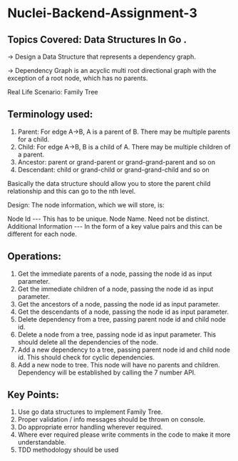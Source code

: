 # Nuclei-Backend-Assignment-3
## Topics Covered: Data Structures In Go .
 
-> Design a Data Structure that represents a dependency graph.

-> Dependency Graph is an acyclic multi root directional graph with the exception of a root node, which has no parents.
 
Real Life Scenario:
Family Tree

## Terminology used:
1. Parent: For edge A->B, A is a parent of B. There may be multiple parents for a child.
2. Child: For edge A->B, B is a child of A. There may be multiple children of a parent.
3. Ancestor: parent or grand-parent or grand-grand-parent and so on
4. Descendant: child or grand-child or grand-grand-child and so on

Basically the data structure should allow you to store the parent child relationship and this can go to the nth level.
 
Design:
The node information, which we will store, is:

Node Id --- This has to be unique.
Node Name. Need not be distinct.
Additional Information --- In the form of a key value pairs and this can be different for each node.
 
## Operations:
1. Get the immediate parents of a node, passing the node id as input parameter.
2. Get the immediate children of a node, passing the node id as input parameter.
3. Get the ancestors of a node, passing the node id as input parameter.
4. Get the descendants of a node, passing the node id as input parameter.
5. Delete dependency from a tree, passing parent node id and child node id.
6. Delete a node from a tree, passing node id as input parameter. This should delete all the dependencies of the node.
7. Add a new dependency to a tree, passing parent node id and child node id. This should check for cyclic   dependencies.
8. Add a new node to tree. This node will have no parents and children. Dependency will be established by calling the 7 number API.
 
## Key Points:
1. Use go data structures to implement Family Tree.
2. Proper validation / info messages should be thrown on console.
3. Do appropriate error  handling wherever required.
4. Where ever required please write comments in the code to make it more understandable.
5. TDD methodology should be used
